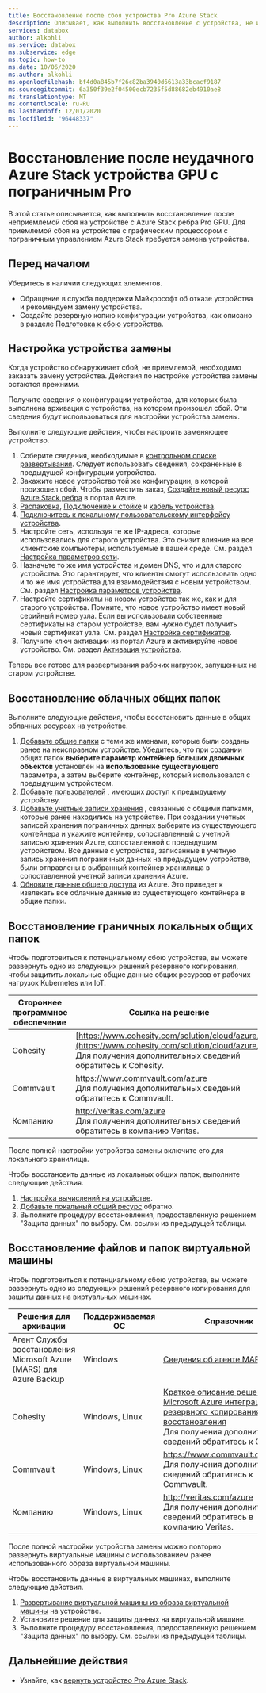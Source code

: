 ```yaml
---
title: Восстановление после сбоя устройства Pro Azure Stack
description: Описывает, как выполнить восстановление с устройства, не имеющего Azure Stack пограничной Pro.
services: databox
author: alkohli
ms.service: databox
ms.subservice: edge
ms.topic: how-to
ms.date: 10/06/2020
ms.author: alkohli
ms.openlocfilehash: bf4d0a845b7f26c82ba3940d6613a33bcacf9187
ms.sourcegitcommit: 6a350f39e2f04500ecb7235f5d88682eb4910ae8
ms.translationtype: MT
ms.contentlocale: ru-RU
ms.lasthandoff: 12/01/2020
ms.locfileid: "96448337"
---
```

# <a name="recover-from-a-failed-azure-stack-edge-pro-gpu-device"></a>Восстановление после неудачного Azure Stack устройства GPU с пограничным Pro 

В этой статье описывается, как выполнить восстановление после неприемлемой сбоя на устройстве с Azure Stack ребра Pro GPU. Для приемлемой сбоя на устройстве с графическим процессором с пограничным управлением Azure Stack требуется замена устройства.

## <a name="before-you-begin"></a>Перед началом

Убедитесь в наличии следующих элементов.

- Обращение в служба поддержки Майкрософт об отказе устройства и рекомендуем замену устройства. 
- Создайте резервную копию конфигурации устройства, как описано в разделе [Подготовка к сбою устройства](azure-stack-edge-gpu-prepare-device-failure.md).


## <a name="configure-replacement-device"></a>Настройка устройства замены

Когда устройство обнаруживает сбой, не приемлемой, необходимо заказать замену устройства. Действия по настройке устройства замены остаются прежними. 

Получите сведения о конфигурации устройства, для которых была выполнена архивация с устройства, на котором произошел сбой. Эти сведения будут использоваться для настройки устройства замены.  

Выполните следующие действия, чтобы настроить заменяющее устройство.

1. Соберите сведения, необходимые в [контрольном списке развертывания](azure-stack-edge-gpu-deploy-checklist.md). Следует использовать сведения, сохраненные в предыдущей конфигурации устройства. 
1. Закажите новое устройство той же конфигурации, в которой произошел сбой.  Чтобы разместить заказ, [Создайте новый ресурс Azure Stack ребра](azure-stack-edge-gpu-deploy-prep.md#) в портал Azure.
1. [Распаковка](azure-stack-edge-gpu-deploy-install.md#unpack-the-device), [Подключение к стойке](azure-stack-edge-gpu-deploy-install.md#rack-the-device) и [кабель устройства](azure-stack-edge-gpu-deploy-install.md#cable-the-device). 
1. [Подключитесь к локальному пользовательскому интерфейсу устройства](azure-stack-edge-gpu-deploy-connect.md).
1. Настройте сеть, используя те же IP-адреса, которые использовались для старого устройства. Это снизит влияние на все клиентские компьютеры, используемые в вашей среде. См. раздел [Настройка параметров сети](azure-stack-edge-gpu-deploy-configure-network-compute-web-proxy.md).
1. Назначьте то же имя устройства и домен DNS, что и для старого устройства. Это гарантирует, что клиенты смогут использовать одно и то же имя устройства для взаимодействия с новым устройством. См. раздел [Настройка параметров устройства](azure-stack-edge-gpu-deploy-set-up-device-update-time.md).
1. Настройте сертификаты на новом устройстве так же, как и для старого устройства. Помните, что новое устройство имеет новый серийный номер узла. Если вы использовали собственные сертификаты на старом устройстве, вам нужно будет получить новый сертификат узла. См. раздел [Настройка сертификатов](azure-stack-edge-gpu-deploy-configure-certificates.md).
1. Получите ключ активации из портал Azure и активируйте новое устройство. См. раздел [Активация устройства](azure-stack-edge-gpu-deploy-activate.md).

Теперь все готово для развертывания рабочих нагрузок, запущенных на старом устройстве.

## <a name="restore-edge-cloud-shares"></a>Восстановление облачных общих папок

Выполните следующие действия, чтобы восстановить данные в общих облачных ресурсах на устройстве.

1. [Добавьте общие папки](azure-stack-edge-j-series-manage-shares.md#add-a-share) с теми же именами, которые были созданы ранее на неисправном устройстве. Убедитесь, что при создании общих папок **выберите параметр контейнер больших двоичных объектов** установлен на **использование существующего** параметра, а затем выберите контейнер, который использовался с предыдущим устройством.
1. [Добавьте пользователей](azure-stack-edge-j-series-manage-users.md#add-a-user) , имеющих доступ к предыдущему устройству.
1. [Добавьте учетные записи хранения](azure-stack-edge-j-series-manage-storage-accounts.md#add-an-edge-storage-account) , связанные с общими папками, которые ранее находились на устройстве. При создании учетных записей хранения пограничных данных выберите из существующего контейнера и укажите контейнер, сопоставленный с учетной записью хранения Azure, сопоставленной с предыдущим устройством. Все данные с устройства, записанные в учетную запись хранения пограничных данных на предыдущем устройстве, были отправлены в выбранный контейнер хранилища в сопоставленной учетной записи хранения Azure.
1. [Обновите данные общего доступа](azure-stack-edge-j-series-manage-shares.md#refresh-shares) из Azure. Это приведет к извлекать все облачные данные из существующего контейнера в общие папки.

## <a name="restore-edge-local-shares"></a>Восстановление граничных локальных общих папок

Чтобы подготовиться к потенциальному сбою устройства, вы можете развернуть одно из следующих решений резервного копирования, чтобы защитить локальные общие данные общих ресурсов от рабочих нагрузок Kubernetes или IoT.

| Стороннее программное обеспечение           | Ссылка на решение                               |
|--------------------------------|---------------------------------------------------------|
| Cohesity                       | [https://www.cohesity.com/solution/cloud/azure/](https://www.cohesity.com/solution/cloud/azure/) <br> Для получения дополнительных сведений обратитесь к Cohesity.          |
| Commvault                      | https://www.commvault.com/azure <br> Для получения дополнительных сведений обратитесь к Commvault. |
| Компанию                        | http://veritas.com/azure <br> Для получения дополнительных сведений обратитесь в компанию Veritas.   |

После полной настройки устройства замены включите его для локального хранилища. 

Чтобы восстановить данные из локальных общих папок, выполните следующие действия. 

1. [Настройка вычислений на устройстве](azure-stack-edge-gpu-deploy-configure-compute.md).
1. [Добавьте локальный общий ресурс](azure-stack-edge-j-series-manage-shares.md#add-a-local-share) обратно.
1. Выполните процедуру восстановления, предоставленную решением "Защита данных" по выбору. См. ссылки из предыдущей таблицы.

## <a name="restore-vm-files-and-folders"></a>Восстановление файлов и папок виртуальной машины

Чтобы подготовиться к потенциальному сбою устройства, вы можете развернуть одно из следующих решений резервного копирования для защиты данных на виртуальных машинах.



| Решения для архивации        | Поддерживаемая ОС   | Справочник                                                                |
|-------------------------|----------------|--------------------------------------------------------------------------|
| Агент Службы восстановления Microsoft Azure (MARS) для Azure Backup | Windows        | [Сведения об агенте MARS](../backup/backup-azure-about-mars.md)    |
| Cohesity                | Windows, Linux | [Краткое описание решения Microsoft Azure интеграции, резервного копирования и восстановления](https://www.cohesity.com/solution/cloud/azure) <br>Для получения дополнительных сведений обратитесь к Cohesity.                          |
| Commvault               | Windows, Linux | https://www.commvault.com/azure <br> Для получения дополнительных сведений обратитесь к Commvault.
| Компанию                 | Windows, Linux | http://veritas.com/azure <br> Для получения дополнительных сведений обратитесь в компанию Veritas.                    |

После полной настройки устройства замены можно повторно развернуть виртуальные машины с использованием ранее использованного образа виртуальной машины. 

Чтобы восстановить данные в виртуальных машинах, выполните следующие действия.
 
1. [Развертывание виртуальной машины из образа виртуальной машины](azure-stack-edge-gpu-deploy-virtual-machine-templates.md) на устройстве. 
1. Установите решение для защиты данных на виртуальной машине.
1. Выполните процедуру восстановления, предоставленную решением "Защита данных" по выбору. См. ссылки из предыдущей таблицы.

## <a name="next-steps"></a>Дальнейшие действия

- Узнайте, как [вернуть устройство Pro Azure Stack](azure-stack-edge-return-device.md).